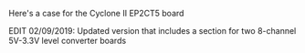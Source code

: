 Here's a case for the Cyclone II EP2CT5 board<br>

EDIT 02/09/2019: Updated version that includes a section for two 8-channel 5V-3.3V level converter boards
